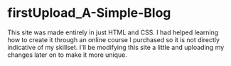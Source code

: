 # firstUpload_A-Simple-Blog
This site was made entirely in just HTML and CSS. I had helped learning how to create it through an online course I purchased so it is not directly indicative of my skillset. I'll be modifying this site a little and uploading my changes later on to make it more unique.
